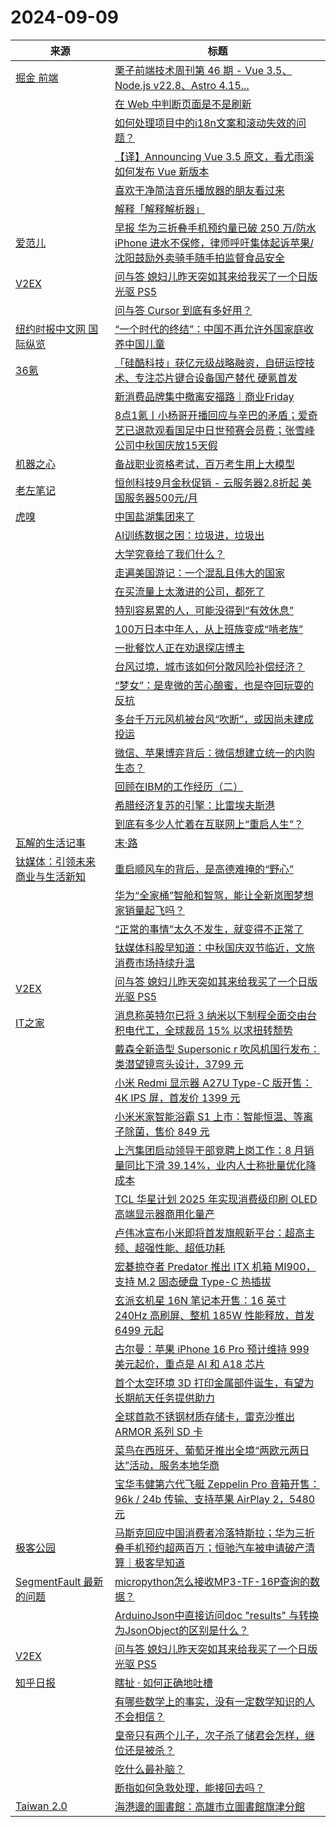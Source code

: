 ﻿# 2024-09-09

|来源|标题|
|---|---|
|[掘金 前端](https://rsshub.app/juejin/category/frontend)|[栗子前端技术周刊第 46 期 - Vue 3.5、Node.js v22.8、Astro 4.15...](https://juejin.cn/post/7411847423419072538)|
||[在 Web 中判断页面是不是刷新](https://juejin.cn/post/7411799494415859746)|
||[如何处理项目中的i18n文案和滚动失效的问题？](https://juejin.cn/post/7411919301713723426)|
||[【译】Announcing Vue 3.5 原文，看尤雨溪如何发布 Vue 新版本](https://juejin.cn/post/7411439996845719588)|
||[喜欢干净简洁音乐播放器的朋友看过来](https://juejin.cn/post/7411919301713657890)|
||[解释「解释解析器」](https://juejin.cn/post/7411797476673912882)|
|[爱范儿](https://plink.anyfeeder.com/ifanr)|[早报 华为三折叠手机预约量已破 250 万/防水 iPhone 进水不保修，律师呼吁集体起诉苹果/沈阳鼓励外卖骑手随手拍监督食品安全](https://www.ifanr.com/1598640?utm_source=rss&utm_medium=rss&utm_campaign=)|
|[V2EX](https://v2ex.com/index.xml)|[ 问与答 媳妇儿昨天突如其来给我买了一个日版光驱 PS5](https://www.v2ex.com/t/1071181#reply28)|
||[ 问与答 Cursor 到底有多好用？](https://www.v2ex.com/t/1071177#reply17)|
|[纽约时报中文网 国际纵览](http://cn.nytimes.com/rss/news.xml)|[“一个时代的终结”：中国不再允许外国家庭收养中国儿童](https://cn.nytimes.com/china/20240909/china-foreign-adoptions-ban/?utm_source=RSS)|
|[36氪](https://36kr.com/feed)|[「硅酷科技」获亿元级战略融资，自研运控技术、专注芯片键合设备国产替代 硬氪首发](https://36kr.com/p/2942016447699849?f=rss)|
||[新消费品牌集中撤离安福路｜商业Friday](https://36kr.com/p/2799878466516358?f=rss)|
||[8点1氪丨小杨哥开播回应与辛巴的矛盾；爱奇艺已退款观看国足中日世预赛会员费；张雪峰公司中秋国庆放15天假](https://36kr.com/p/2942039914388361?f=rss)|
|[机器之心](https://www.jiqizhixin.com/rss)|[备战职业资格考试，百万考生用上大模型](https://www.jiqizhixin.com/articles/2024-09-09)|
|[老左笔记](https://www.laozuo.org/feed)|[恒创科技9月金秋促销 - 云服务器2.8折起 美国服务器500元/月](https://www.laozuo.org/29511.html)|
|[虎嗅](https://plink.anyfeeder.com/huxiu)|[中国盐湖集团来了](https://www.huxiu.com/article/3447796.html?f=rss)|
||[AI训练数据之困：垃圾进，垃圾出](https://www.huxiu.com/article/3448106.html?f=rss)|
||[大学究竟给了我们什么？](https://www.huxiu.com/article/3448083.html?f=rss)|
||[走遍美国游记：一个混乱且伟大的国家](https://www.huxiu.com/article/3448088.html?f=rss)|
||[在买流量上太激进的公司，都死了](https://www.huxiu.com/article/3448095.html?f=rss)|
||[特别容易累的人，可能没得到“有效休息”](https://www.huxiu.com/article/3448061.html?f=rss)|
||[100万日本中年人，从上班族变成“啃老族”](https://www.huxiu.com/article/3448066.html?f=rss)|
||[一批餐饮人正在劝退探店博主](https://www.huxiu.com/article/3448090.html?f=rss)|
||[台风过境，城市该如何分散风险补偿经济？](https://www.huxiu.com/article/3447435.html?f=rss)|
||[“梦女”：是卑微的苦心酿蜜，也是夺回玩耍的反抗](https://www.huxiu.com/article/3447806.html?f=rss)|
||[多台千万元风机被台风“吹断”，或因尚未建成投运](https://www.huxiu.com/article/3448062.html?f=rss)|
||[微信、苹果博弈背后：微信想建立统一的内购生态？](https://www.huxiu.com/article/3447436.html?f=rss)|
||[回顾在IBM的工作经历（二）](https://www.huxiu.com/article/3447802.html?f=rss)|
||[希腊经济复苏的引擎：比雷埃夫斯港](https://www.huxiu.com/article/3447559.html?f=rss)|
||[到底有多少人忙着在互联网上“重启人生”？](https://www.huxiu.com/article/3447561.html?f=rss)|
|[瓦解的生活记事](https://hin.cool/atom.xml)|[末·路](https://hin.cool/posts/deadend.html)|
|[钛媒体：引领未来商业与生活新知](https://www.tmtpost.com/feed)|[重启顺风车的背后，是高德难掩的“野心”](https://www.tmtpost.com/7242368.html)|
||[华为“全家桶”智舱和智驾，能让全新岚图梦想家销量起飞吗？](https://www.tmtpost.com/7232772.html)|
||[“正常的事情”太久不发生，就变得不正常了](https://www.tmtpost.com/7242793.html)|
||[钛媒体科股早知道：中秋国庆双节临近，文旅消费市场持续升温](https://www.tmtpost.com/7242866.html)|
|[V2EX](http://www.v2ex.com/index.xml)|[ 问与答 媳妇儿昨天突如其来给我买了一个日版光驱 PS5](https://www.v2ex.com/t/1071181#reply27)|
|[IT之家](https://www.ithome.com/rss/)|[消息称英特尔已将 3 纳米以下制程全面交由台积电代工，全球裁员 15% 以求扭转颓势](https://www.ithome.com/0/794/411.htm)|
||[戴森全新造型 Supersonic r 吹风机国行发布：类潜望镜弯头设计，3799 元](https://www.ithome.com/0/794/410.htm)|
||[小米 Redmi 显示器 A27U Type-C 版开售：4K IPS 屏，首发价 1399 元](https://www.ithome.com/0/794/408.htm)|
||[小米米家智能浴霸 S1 上市：智能恒温、等离子除菌，售价 849 元](https://www.ithome.com/0/794/406.htm)|
||[上汽集团启动领导干部竞聘上岗工作：8 月销量同比下滑 39.14%，业内人士称批量优化降成本](https://www.ithome.com/0/794/405.htm)|
||[TCL 华星计划 2025 年实现消费级印刷 OLED 高端显示器商用化量产](https://www.ithome.com/0/794/404.htm)|
||[卢伟冰宣布小米即将首发旗舰新平台：超高主频、超强性能、超低功耗](https://www.ithome.com/0/794/403.htm)|
||[宏碁掠夺者 Predator 推出 ITX 机箱 MI900，支持 M.2 固态硬盘 Type-C 热插拔](https://www.ithome.com/0/794/402.htm)|
||[玄派玄机星 16N 笔记本开售：16 英寸 240Hz 高刷屏、整机 185W 性能释放，首发 6499 元起](https://www.ithome.com/0/794/401.htm)|
||[古尔曼：苹果 iPhone 16 Pro 预计维持 999 美元起价，重点是 AI 和 A18 芯片](https://www.ithome.com/0/794/399.htm)|
||[首个太空环境 3D 打印金属部件诞生，有望为长期航天任务提供助力](https://www.ithome.com/0/794/398.htm)|
||[全球首款不锈钢材质存储卡，雷克沙推出 ARMOR 系列 SD 卡](https://www.ithome.com/0/794/397.htm)|
||[菜鸟在西班牙、葡萄牙推出全境“两欧元两日达”活动，服务本地华商](https://www.ithome.com/0/794/396.htm)|
||[宝华韦健第六代飞艇 Zeppelin Pro 音箱开售：96k / 24b 传输、支持苹果 AirPlay 2，5480 元](https://www.ithome.com/0/794/395.htm)|
|[极客公园](https://plink.anyfeeder.com/geekpark)|[马斯克回应中国消费者冷落特斯拉；华为三折叠手机预约超两百万；恒驰汽车被申请破产清算｜极客早知道](http://www.geekpark.net/news/340355)|
|[SegmentFault 最新的问题](https://segmentfault.com/feeds/questions)|[micropython怎么接收MP3-TF-16P查询的数据？](https://segmentfault.com/q/1010000045254779)|
||[ArduinoJson中直接访问doc "results" 与转换为JsonObject的区别是什么？](https://segmentfault.com/q/1010000045254736)|
|[V2EX](https://www.v2ex.com/index.xml)|[ 问与答 媳妇儿昨天突如其来给我买了一个日版光驱 PS5](https://www.v2ex.com/t/1071181#reply30)|
|[知乎日报](https://feedx.net/rss/zhihudaily.xml)|[瞎扯 · 如何正确地吐槽](https://daily.zhihu.com/story/9775351)|
||[有哪些数学上的事实，没有一定数学知识的人不会相信？](https://daily.zhihu.com/story/9775341)|
||[皇帝只有两个儿子，次子杀了储君会怎样，继位还是被杀？](https://daily.zhihu.com/story/9775347)|
||[吃什么最补脑？](https://daily.zhihu.com/story/9775349)|
||[断指如何急救处理，能接回去吗？](https://daily.zhihu.com/story/9775338)|
|[Taiwan 2.0](https://taiwan.chtsai.org/feed/)|[海港邊的圖書館：高雄市立圖書館旗津分館](https://taiwan.chtsai.org/2024/09/09/haigang_bian_de_tushuguan/)|
